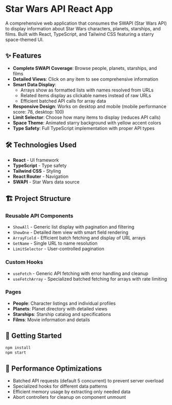 # Star Wars API React App

A comprehensive web application that consumes the SWAPI (Star Wars API) to display information about Star Wars characters, planets, starships, and films. Built with React, TypeScript, and Tailwind CSS featuring a starry space-themed UI.

## ✨ Features

- **Complete SWAPI Coverage**: Browse people, planets, starships, and films
- **Detailed Views**: Click on any item to see comprehensive information
- **Smart Data Display**: 
  - Arrays show as formatted lists with names resolved from URLs
  - Related items display as clickable names instead of raw URLs
  - Efficient batched API calls for array data
- **Responsive Design**: Works on desktop and mobile (mobile performance score: 78, desktop: 100)
- **Limit Selector**: Choose how many items to display (reduces API calls)
- **Space Theme**: Animated starry background with yellow accent colors
- **Type Safety**: Full TypeScript implementation with proper API types

## 🛠 Technologies Used

- **React** - UI framework
- **TypeScript** - Type safety
- **Tailwind CSS** - Styling
- **React Router** - Navigation
- **SWAPI** - Star Wars data source

## 🏗 Project Structure

### Reusable API Components
- `ShowAll` - Generic list display with pagination and filtering
- `ShowOne` - Detailed item view with smart field rendering
- `ArrayField` - Efficient batch fetching and display of URL arrays
- `GetName` - Single URL to name resolution
- `LimitSelector` - User-controlled pagination

### Custom Hooks
- `useFetch` - Generic API fetching with error handling and cleanup
- `useFetchArray` - Specialized batched fetching for arrays with rate limiting

### Pages
- **People**: Character listings and individual profiles
- **Planets**: Planet directory with detailed views
- **Starships**: Starship catalog and specifications
- **Films**: Movie information and details

## 🚀 Getting Started

```bash
npm install
npm start
```

## 🎯 Performance Optimizations

- Batched API requests (default 5 concurrent) to prevent server overload
- Specialized hooks for different data patterns
- Efficient memory usage by extracting only needed data
- Abort controllers for cleanup on component unmount 
